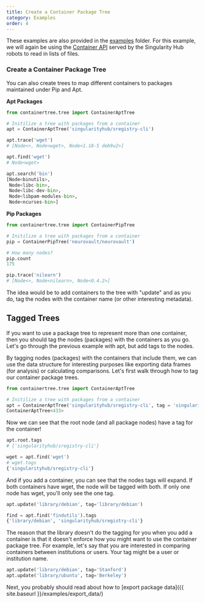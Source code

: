 ```yaml
---
title: Create a Container Package Tree
category: Examples
order: 4
---
```


These examples are also provided in the 
[examples](https://github.com/singularityhub/container-tree/tree/master/examples) folder.
For this example, we will again be using the [Container API](https://singularityhub.github.io/api/) 
served by the Singularity Hub robots to read in lists of files.

### Create a Container Package Tree

You can also create trees to map different containers to packages maintained
under Pip and Apt.

**Apt Packages**

```python
from containertree.tree import ContainerAptTree

# Initilize a tree with packages from a container
apt = ContainerAptTree('singularityhub/sregistry-cli')

apt.trace('wget')
# [Node<>, Node<wget>, Node<1.18-5 deb9u2>]

apt.find('wget')
# Node<wget>

apt.search('bin')
[Node<binutils>,
 Node<libc-bin>,
 Node<libc-dev-bin>,
 Node<libpam-modules-bin>,
 Node<ncurses-bin>]
```


**Pip Packages**

```python
from containertree.tree import ContainerPipTree

# Initilize a tree with packages from a container
pip = ContainerPipTree('neurovault/neurovault')

# How many nodes?
pip.count
175

pip.trace('nilearn')
# [Node<>, Node<nilearn>, Node<0.4.2>]
```
The idea would be to add containers to the tree with "update" and as you do,
tag the nodes with the container name (or other interesting metadata).

## Tagged Trees

If you want to use a package tree to represent more than one container, then
you should tag the nodes (packages) with the containers as you go. Let's
go through the previous example with apt, but add tags to the nodes.

By tagging nodes (packages) with the containers that include them, 
we can use the data structure for interesting purposes like exporting data 
frames (for analysis) or calculating comparisons. Let's first walk through 
how to tag our container package trees.

```python
from containertree.tree import ContainerAptTree

# Initilize a tree with packages from a container
apt = ContainerAptTree('singularityhub/sregistry-cli', tag = 'singularityhub/sregistry-cli')
ContainerAptTree<433>
```

Now we can see that the root node (and all package nodes) have a tag for the container!

```python
apt.root.tags
# {'singularityhub/sregistry-cli'}

wget = apt.find('wget')
# wget.tags
{'singularityhub/sregistry-cli'}
```

And if you add a container, you can see that the nodes tags will expand. If both
containers have wget, the node will be tagged with both. If only one node has
wget, you'll only see the one tag.

```python
apt.update('library/debian', tag='library/debian')

find = apt.find('findutils').tags
{'library/debian', 'singularityhub/sregistry-cli'}
```

The reason that the library doesn't do the tagging for you when you add a container
is that it doesn't enforce how you might want to use the container package tree.
For example, let's say that you are interested in comparing containers between
institutions or users. Your tag might be a user or institution name.

```python
apt.update('library/debian', tag='Stanford')
apt.update('library/ubuntu', tag='Berkeley')
```

Next, you probably should read about how to [export package data]({{ site.baseurl }}/examples/export_data/)
